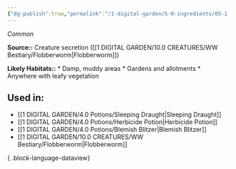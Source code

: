 ```yaml
---
{"dg-publish":true,"permalink":"/1-digital-garden/5-0-ingredients/05-1-creatures/flask-of-flobberworm-mucus/","tags":["ingredient","common"]}
---
```


*Common*

**Source::** Creature secretion ([[1 DIGITAL GARDEN/10.0 CREATURES/WW Bestiary/Flobberworm\|Flobberworm]])

**Likely Habitats::** * Damp, muddy areas * Gardens and allotments * Anywhere with leafy vegetation

## Used in:

- [[1 DIGITAL GARDEN/4.0 Potions/Sleeping Draught\|Sleeping Draught]]
- [[1 DIGITAL GARDEN/4.0 Potions/Herbicide Potion\|Herbicide Potion]]
- [[1 DIGITAL GARDEN/4.0 Potions/Blemish Blitzer\|Blemish Blitzer]]
- [[1 DIGITAL GARDEN/10.0 CREATURES/WW Bestiary/Flobberworm\|Flobberworm]]

{ .block-language-dataview}

